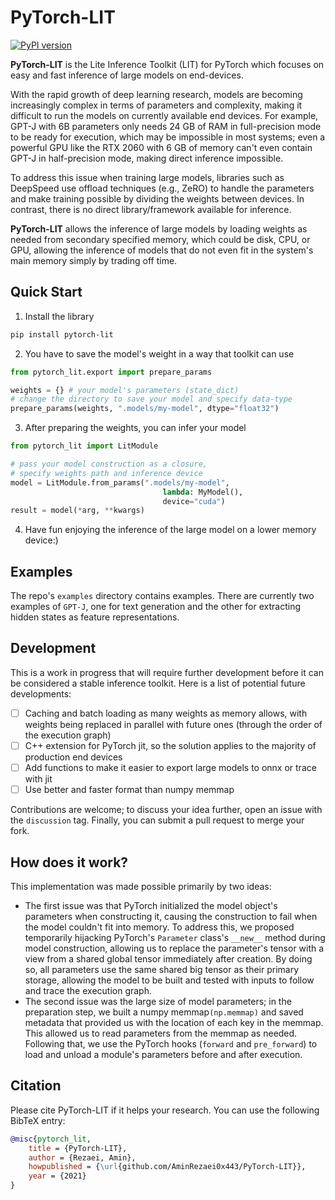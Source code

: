 # PyTorch-LIT
[![PyPI version](https://img.shields.io/badge/pytorch--lit-0.1.5-informational?style=flat-square&color=C51BA3)](https://pypi.org/project/pytorch-lit/)

**PyTorch-LIT** is the Lite Inference Toolkit (LIT) for PyTorch which focuses on easy and fast inference of large models on end-devices.

With the rapid growth of deep learning research, models are becoming increasingly complex in terms of parameters and complexity, making it difficult to run the models on currently available end devices. For example, GPT-J with 6B parameters only needs 24 GB of RAM in full-precision mode to be ready for execution, which may be impossible in most systems; even a powerful GPU like the RTX 2060 with 6 GB of memory can't even contain GPT-J in half-precision mode, making direct inference impossible.

To address this issue when training large models, libraries such as DeepSpeed use offload techniques (e.g., ZeRO) to handle the parameters and make training possible by dividing the weights between devices. In contrast, there is no direct library/framework available for inference.

**PyTorch-LIT** allows the inference of large models by loading weights as needed from secondary specified memory, which could be disk, CPU, or GPU, allowing the inference of models that do not even fit in the system's main memory simply by trading off time.

## Quick Start
1. Install the library

```bash
pip install pytorch-lit
```

2. You have to save the model's weight in a way that toolkit can use

```python
from pytorch_lit.export import prepare_params

weights = {} # your model's parameters (state_dict)
# change the directory to save your model and specify data-type
prepare_params(weights, ".models/my-model", dtype="float32")
```

3. After preparing the weights, you can infer your model

```python
from pytorch_lit import LitModule

# pass your model construction as a closure, 
# specify weights path and inference device 
model = LitModule.from_params(".models/my-model",
                                  lambda: MyModel(),
                                  device="cuda")
result = model(*arg, **kwargs)
```

4. Have fun enjoying the inference of the large model on a lower memory device:)

## Examples
The repo's `examples` directory contains examples. There are currently two examples of `GPT-J`, one for text generation and the other for extracting hidden states as feature representations.

## Development
This is a work in progress that will require further development before it can be considered a stable inference toolkit. Here is a list of potential future developments:

- [ ] Caching and batch loading as many weights as memory allows, with weights being replaced in parallel with future ones (through the order of the execution graph)
- [ ] C++ extension for PyTorch jit, so the solution applies to the majority of production end devices
- [ ] Add functions to make it easier to export large models to onnx or trace with jit
- [ ] Use better and faster format than numpy memmap

Contributions are welcome; to discuss your idea further, open an issue with the `discussion` tag. Finally, you can submit a pull request to merge your fork.

## How does it work?
This implementation was made possible primarily by two ideas:

- The first issue was that PyTorch initialized the model object's parameters when constructing it, causing the construction to fail when the model couldn't fit into memory. To address this, we proposed temporarily hijacking PyTorch's `Parameter` class's `__new__` method during model construction, allowing us to replace the parameter's tensor with a view from a shared global tensor immediately after creation.
  By doing so, all parameters use the same shared big tensor as their primary storage, allowing the model to be built and tested with inputs to follow and trace the execution graph.
- The second issue was the large size of model parameters; in the preparation step, we built a numpy memmap`(np.memmap)` and saved metadata that provided us with the location of each key in the memmap. This allowed us to read parameters from the memmap as needed.
Following that, we use the PyTorch hooks (`forward` and `pre_forward`) to load and unload a module's parameters before and after execution.
## Citation
Please cite PyTorch-LIT if it helps your research. You can use the following BibTeX entry:

```bibtex
@misc{pytorch_lit,
	title = {PyTorch-LIT},
	author = {Rezaei, Amin},
	howpublished = {\url{github.com/AminRezaei0x443/PyTorch-LIT}},
	year = {2021}
}
```

